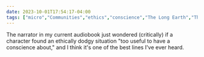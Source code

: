 ```yaml
---
date: 2023-10-01T17:54:17-04:00
tags: ["micro","Communities","ethics","conscience","The Long Earth","The Long War"]
---
```

The narrator in my current audiobook just wondered (critically) if a character found an ethically dodgy situation "too useful to have a conscience about," and I think it's one of the best lines I've ever heard.